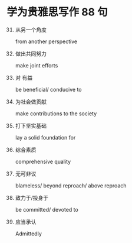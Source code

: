 # 学为贵雅思写作 88 句

31. 从另一个角度

    from another perspective

32. 做出共同努力

    make joint efforts

33. 对 有益

    be beneficial/ conducive to

34. 为社会做贡献

    make contributions to the society

35. 打下坚实基础

    lay a solid foundation for

36. 综合素质

    comprehensive quality

37. 无可非议

    blameless/ beyond reproach/ above reproach

39. 致力于/投身于

    be committed/ devoted to

40. 应当承认

    Admittedly
